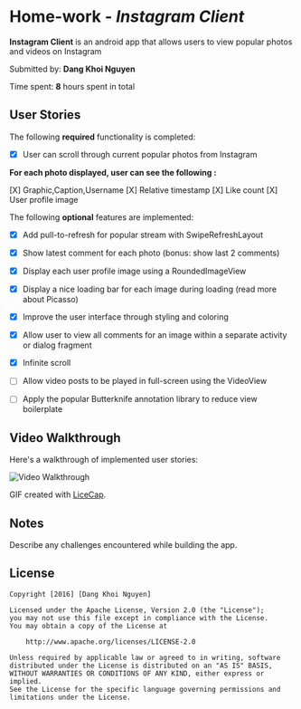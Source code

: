 # Home-work - *Instagram Client*

**Instagram Client** is an android app that allows users to view popular photos and videos on Instagram

Submitted by: **Dang Khoi Nguyen**

Time spent: **8** hours spent in total


## User Stories

The following **required** functionality is completed:

* [X] User can scroll through current popular photos from Instagram 

**For each photo displayed, user can see the following :**

  [X] Graphic,Caption,Username
  [X] Relative timestamp
  [X] Like count
  [X] User profile image

The following **optional** features are implemented:

* [X] Add pull-to-refresh for popular stream with SwipeRefreshLayout
* [X] Show latest comment for each photo (bonus: show last 2 comments) 
* [X] Display each user profile image using a RoundedImageView
* [X] Display a nice loading bar for each image during loading (read more about Picasso) 
* [X] Improve the user interface through styling and coloring
* [X] Allow user to view all comments for an image within a separate activity or dialog fragment
* [X] Infinite scroll
* [ ] Allow video posts to be played in full-screen using the VideoView
* [ ] Apply the popular Butterknife annotation library to reduce view boilerplate



## Video Walkthrough 

Here's a walkthrough of implemented user stories:

<img src='http://imgur.com/bfUNtrr.gif'  title='Video Walkthrough' width='' alt='Video Walkthrough' />

GIF created with [LiceCap](http://www.cockos.com/licecap/).

## Notes

Describe any challenges encountered while building the app.

## License

    Copyright [2016] [Dang Khoi Nguyen]

    Licensed under the Apache License, Version 2.0 (the "License");
    you may not use this file except in compliance with the License.
    You may obtain a copy of the License at

        http://www.apache.org/licenses/LICENSE-2.0

    Unless required by applicable law or agreed to in writing, software
    distributed under the License is distributed on an "AS IS" BASIS,
    WITHOUT WARRANTIES OR CONDITIONS OF ANY KIND, either express or implied.
    See the License for the specific language governing permissions and
    limitations under the License.

